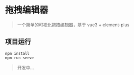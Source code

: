 # 拖拽编辑器

> 一个简单的可视化拖拽编辑器，基于 vue3 + element-plus

## 项目运行

```
npm install
npm run serve
```

> 开发中...